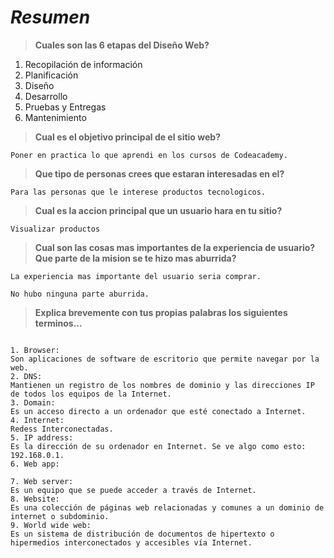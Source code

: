 **_Resumen_**
=============

>**Cuales son las 6 etapas del Diseño Web?**



1. Recopilación de información
2. Planificación
3. Diseño
4. Desarrollo
5. Pruebas y Entregas
6. Mantenimiento

>**Cual es el objetivo principal de el sitio web?**

```
Poner en practica lo que aprendi en los cursos de Codeacademy.
```

>**Que tipo de personas crees que estaran interesadas en el?**

```
Para las personas que le interese productos tecnologicos.
```

>**Cual es la accion principal que un usuario hara en tu sitio?**

```
Visualizar productos
```

>**Cual son las cosas mas importantes de la experiencia de usuario? Que parte de la mision se te hizo mas aburrida?**

```
La experiencia mas importante del usuario seria comprar.

No hubo ninguna parte aburrida.
```


>**Explica brevemente con tus propias palabras los siguientes terminos...**

```

1. Browser:
Son aplicaciones de software de escritorio que permite navegar por la web.
2. DNS:
Mantienen un registro de los nombres de dominio y las direcciones IP de todos los equipos de la Internet.
3. Domain:
Es un acceso directo a un ordenador que esté conectado a Internet.
4. Internet:
Redess Interconectadas.
5. IP address:
Es la dirección de su ordenador en Internet. Se ve algo como esto: 192.168.0.1.
6. Web app:

7. Web server:
Es un equipo que se puede acceder a través de Internet.
8. Website:
Es una colección de páginas web relacionadas y comunes a un dominio de internet o subdominio.
9. World wide web:
Es un sistema de distribución de documentos de hipertexto o hipermedios interconectados y accesibles vía Internet.
```
